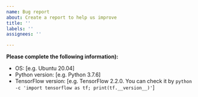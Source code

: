 ```yaml
---
name: Bug report
about: Create a report to help us improve
title: ''
labels: ''
assignees: ''

---
```


**Please complete the following information):**
 - OS: [e.g. Ubuntu 20.04]
 - Python version: [e.g. Python 3.7.6]
 - TensorFlow version: [e.g. TensorFlow 2.2.0. You can check it by  `python -c 'import tensorflow as tf; print(tf.__version__)'`]

